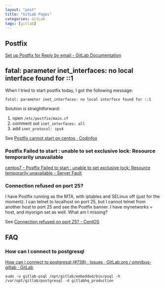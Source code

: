 ```yaml
---
layout: "post"
title: "GitLab Pages"
categories: GitLab
tags: [gitlab]
---
```


## Postfix

[Set up Postfix for Reply by email - GitLab Documentation](https://docs.gitlab.com/ce/administration/reply_by_email_postfix_setup.html)

## fatal: parameter inet_interfaces: no local interface found for ::1

When I tried to start postfix today, I got the following message:

```
fatal: parameter inet_interfaces: no local interface found for ::1
```

Solution is straightforward:

1.  open `/etc/postfix/main.cf`
2.  comment out `inet_interfaces: all`
3.  add `inet_protocol: ipv4`

See [Postfix cannot start on centos · Codinfox](https://codinfox.github.io/dev/2015/04/08/postfix-cannot-start/)

### Postfix Failed to start : unable to set exclusive lock: Resource temporarily unavailable

[centos7 - Postfix Failed to start : unable to set exclusive lock: Resource temporarily unavailable - Server Fault](https://serverfault.com/questions/804993/postfix-failed-to-start-unable-to-set-exclusive-lock-resource-temporarily-una)

### Connection refused on port 25?

I have Postfix running as the MTA, with iptables and SELinux off (just for the moment). I can telnet to localhost on port 25, but I cannot telnet from another host to port 25 and see the Postfix banner. I have mynetworks = host, and myorigin set as well. What am I missing?

See [Connection refused on port 25? - CentOS](https://www.centos.org/forums/viewtopic.php?t=39678)


## FAQ

### How can I connect to postgresql

[How can I connect to postgresql (#738) · Issues · GitLab.org / omnibus-gitlab · GitLab](https://gitlab.com/gitlab-org/omnibus-gitlab/issues/738)

```
sudo -u gitlab-psql /opt/gitlab/embedded/bin/psql -h /var/opt/gitlab/postgresql -d gitlabhq_production
```

